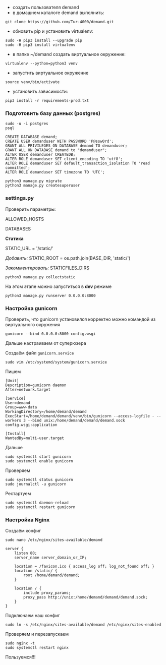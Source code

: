 - создать пользователя demand
- в домашнем каталоге demand выполнить:
```git
git clone https://github.com/Tur-4000/demand.git
```
- обновить pip и установить virtualenv:
```
sudo -H pip3 install --upgrade pip
sudo -H pip3 install virtualenv
```
- в папке ~/demand создать виртуальное окружение:
```
virtualenv --python=python3 venv
```
- запустить виртуальное окружение
```
source venv/bin/activate
```
- установить зависимости:
```
pip3 install -r requirements-prod.txt
```
### Подготовить базу данных (postgres)
```
sudo -u -i postgres
psql
```
```postgresql
CREATE DATABASE demand;
CREATE USER demanduser WITH PASSWORD 'P@ssw0rd';
GRANT ALL PRIVILEGES ON DATABASE demand TO demanduser;
GRANT ALL ON DATABASE demand to "demanduser";
ALTER USER demanduser CREATEDB;
ALTER ROLE demanduser SET client_encoding TO 'utf8';
ALTER ROLE demanduser SET default_transaction_isolation TO 'read committed';
ALTER ROLE demanduser SET timezone TO 'UTC';
```
```
python3 manage.py migrate
python3 manage.py createsuperuser
```

### settings.py
Проверить параметры:

ALLOWED_HOSTS

DATABASES

**Статика**

STATIC_URL = '/static/'

*Добавить:*
STATIC_ROOT = os.path.join(BASE_DIR, 'static/')

*Закомментировать:* 
STATICFILES_DIRS
```
python3 manage.py collectstatic
```
На этом этапе можно запуститься в **dev** режиме 
```
python3 manage.py runserver 0.0.0.0:8000
```

### Настройка gunicorn
Проверить, что gunicorn установился корректно можно командой из виртуального окружения
```
gunicorn --bind 0.0.0.0:8000 config.wsgi
```
Дальше настраиваем от суперюзера

Создаём файл `gunicorn.service`
```
sudo vim /etc/systemd/system/gunicorn.service
```
Пишем
```
[Unit]
Description=gunicorn daemon
After=network.target

[Service]
User=demand
Group=www-data
WorkingDirectory=/home/demand/demand
ExecStart=/home/demand/demand/venv/bin/gunicorn --access-logfile - --workers 3 --bind unix:/home/demand/demand/demand.sock config.wsgi:application

[Install]
WantedBy=multi-user.target
```
Дальше
```
sudo systemctl start gunicorn
sudo systemctl enable gunicorn
```
Проверяем
```
sudo systemctl status gunicorn
sudo journalctl -u gunicorn
```
Рестартуем
```
sudo systemctl daemon-reload
sudo systemctl restart gunicorn
```

### Настройка Nginx
Создаём конфиг
```
sudo nano /etc/nginx/sites-available/demand
```
```
server {
    listen 80;
    server_name server_domain_or_IP;

    location = /favicon.ico { access_log off; log_not_found off; }
    location /static/ {
        root /home/demand/demand;
    }

    location / {
        include proxy_params;
        proxy_pass http://unix:/home/demand/demand/demand.sock;
    }
}
```
Подключаем наш конфиг
```
sudo ln -s /etc/nginx/sites-available/demand /etc/nginx/sites-enabled
```
Проверяем и перезапускаем
```
sudo nginx -t
sudo systemctl restart nginx
```
Пользуемся!!!